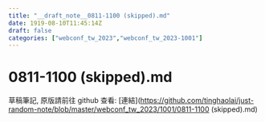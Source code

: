 ```yaml
---
title: "__draft_note__0811-1100 (skipped).md"
date: 1919-08-10T11:45:14Z
draft: false
categories: ["webconf_tw_2023","webconf_tw_2023-1001"]
---
```


# 0811-1100 (skipped).md

草稿筆記, 原版請前往 github 查看: [連結](https://github.com/tinghaolai/just-random-note/blob/master/webconf_tw_2023/1001/0811-1100 (skipped).md)
